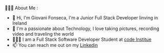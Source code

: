 🧑🏻‍💻 About Me :
- 👋 Hi, I'm Giovani Fonseca, I'm a Junior Full Stack Developer linving in Ireland
- 👀 I'm a passionate about Technology, I love taking pictures, recording video and traveling the world
- 👨🏻‍🎓 I am a Full Stack Software Developer Student at [code Institue](https://codeinstitute.net/nl/) 
- 📫 You can reach me out on my [Linkedin](https://www.linkedin.com/in/giovanifonseca/)

<!---
Giov3ss/Giov3ss is a ✨ special ✨ repository because its `README.md` (this file) appears on your GitHub profile.
You can click the Preview link to take a look at your changes.
--->
